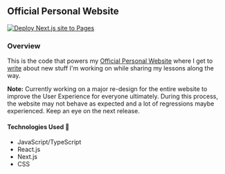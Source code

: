 ## Official Personal Website

[![Deploy Next.js site to Pages](https://github.com/RonnieLutalo/ronnielutalo.github.io/actions/workflows/CI.yml/badge.svg)](https://github.com/RonnieLutalo/ronnielutalo.github.io/actions/workflows/CI.yml)

### Overview

This is the code that powers my [Official Personal Website](https://ronnielutalo.github.io/blog/) where I get to [write](https://ronnielutalo.github.io/blog/) about new stuff I'm working on while sharing my lessons along the way.

**Note:** Currently working on a major re-design for the entire website to improve the User Experience for everyone ultimately. During this process, the website may not behave as expected and a lot of regressions maybe experienced. Keep an eye on the next release.

#### Technologies Used 🚀

- JavaScript/TypeScript
- React.js
- Next.js
- CSS
